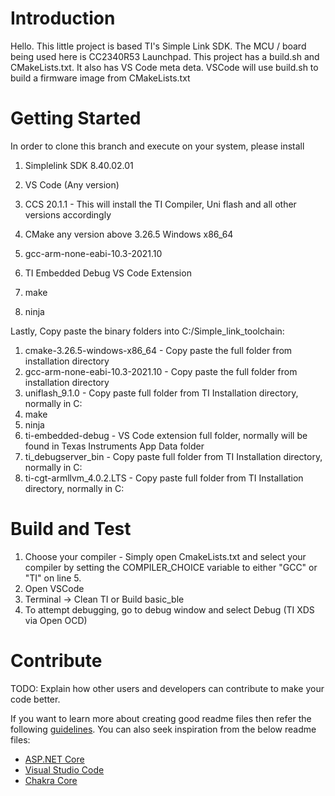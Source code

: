 # Introduction 
Hello. This little project is based TI's Simple Link SDK. The MCU / board being used here is CC2340R53 Launchpad.
This project has a build.sh and CMakeLists.txt. It also has VS Code meta deta.
VSCode will use build.sh to build a firmware image from CMakeLists.txt

# Getting Started
In order to clone this branch and execute on your system, please install
1.	Simplelink SDK 8.40.02.01
2.	VS Code (Any version)

3.	CCS 20.1.1 - This will install the TI Compiler, Uni flash and all other versions accordingly
4.	CMake any version above 3.26.5 Windows x86_64
5. 	gcc-arm-none-eabi-10.3-2021.10
6. 	TI Embedded Debug VS Code Extension
7.	make
8.	ninja

Lastly, Copy paste the binary folders into C:/Simple_link_toolchain:
1.	cmake-3.26.5-windows-x86_64	- Copy paste the full folder from installation directory
2.	gcc-arm-none-eabi-10.3-2021.10	- Copy paste the full folder from installation directory
3.	uniflash_9.1.0			- Copy paste full folder from TI Installation directory, normally in C:
4.	make
5.	ninja
6.	ti-embedded-debug		- VS Code extension full folder, normally will be found in Texas Instruments App Data folder
7. 	ti_debugserver_bin		- Copy paste full folder from TI Installation directory, normally in C:
8.	ti-cgt-armllvm_4.0.2.LTS	- Copy paste full folder from TI Installation directory, normally in C:

# Build and Test
1.	Choose your compiler - Simply open CmakeLists.txt and select your compiler by setting the COMPILER_CHOICE variable to either "GCC" or "TI" on line 5.
2. 	Open VSCode
3.	Terminal -> Clean TI or Build basic_ble
4.	To attempt debugging, go to debug window and select Debug (TI XDS via Open OCD)

# Contribute
TODO: Explain how other users and developers can contribute to make your code better. 

If you want to learn more about creating good readme files then refer the following [guidelines](https://docs.microsoft.com/en-us/azure/devops/repos/git/create-a-readme?view=azure-devops). You can also seek inspiration from the below readme files:
- [ASP.NET Core](https://github.com/aspnet/Home)
- [Visual Studio Code](https://github.com/Microsoft/vscode)
- [Chakra Core](https://github.com/Microsoft/ChakraCore)